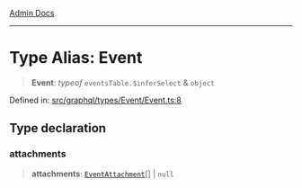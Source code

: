 [Admin Docs](/)

***

# Type Alias: Event

> **Event**: *typeof* `eventsTable.$inferSelect` & `object`

Defined in: [src/graphql/types/Event/Event.ts:8](https://github.com/PratapRathi/talawa-api/blob/72aae1e3507e4dd8ad32a69696c05d569e0ed095/src/graphql/types/Event/Event.ts#L8)

## Type declaration

### attachments

> **attachments**: [`EventAttachment`](../../../EventAttachment/EventAttachment/type-aliases/EventAttachment.md)[] \| `null`

